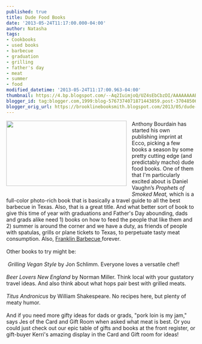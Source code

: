 ```yaml
---
published: true
title: Dude Food Books
date: '2013-05-24T11:17:00.000-04:00'
author: Natasha
tags:
- Cookbooks
- used books
- barbecue
- graduation
- grilling
- father's day
- meat
- summer
- food
modified_datetime: '2013-05-24T11:17:00.963-04:00'
thumbnail: https://4.bp.blogspot.com/--Aq2IuimjoQ/UZ4sEbCbzDI/AAAAAAAABRM/Q5t7QrAyPaE/s72-c/xl_5043_The-Prophets-of-Smoked-Meat-review.jpg
blogger_id: tag:blogger.com,1999:blog-5767374071871443859.post-3704850606873562911
blogger_orig_url: https://brooklinebooksmith.blogspot.com/2013/05/dude-food-books.html
---
```


<div class="separator" style="clear: both; text-align: center;"><a href="https://4.bp.blogspot.com/--Aq2IuimjoQ/UZ4sEbCbzDI/AAAAAAAABRM/Q5t7QrAyPaE/s1600/xl_5043_The-Prophets-of-Smoked-Meat-review.jpg" imageanchor="1" style="clear: left; float: left; margin-bottom: 1em; margin-right: 1em;"><img border="0" height="174" src="https://4.bp.blogspot.com/--Aq2IuimjoQ/UZ4sEbCbzDI/AAAAAAAABRM/Q5t7QrAyPaE/s320/xl_5043_The-Prophets-of-Smoked-Meat-review.jpg" width="320" /></a></div>Anthony Bourdain has started his own publishing imprint at Ecco, picking a few books a season by some pretty cutting edge (and predictably macho) dude food books. One of them that I'm particularly excited about is&nbsp;Daniel Vaughn’s <i>Prophets of Smoked Meat,</i>&nbsp;which is a full-color photo-rich book that is basically a travel guide to all the best barbecue in Texas. Also, that is a great title. And what better sort of book to give this time of year with graduations and Father's Day abounding, dads and grads alike need 1) books on how to feed the people that like them and 2) summer is around the corner and we have a duty, as friends of people with spatulas, grills or plane tickets to Texas, to perpetuate tasty meat consumption. Also, <a href="https://franklinbarbecue.com/">Franklin Barbecue </a>forever.<br /><br />Other books to try might be:<br /><br /><div class="separator" style="clear: both; text-align: center;"></div>&nbsp;<i>Grilling Vegan Style</i> by Jon Schlimm. Everyone loves a versatile chef!<br /><br /><i>Beer Lovers New England</i> by Norman Miller. Think local with your gustatory travel ideas. And also think about what hops pair best with grilled meats.<br /><br /><i>Titus Andronicus </i>by&nbsp;William Shakespeare. No recipes here, but plenty of meaty humor.<br /><br />And if you need more gifty ideas for dads or grads, "pork loin is my jam," says Jes of the Card and Gift Room when asked what meat is best. Or you could just check out our epic table of gifts and books at the front register, or gift-buyer Kerri's amazing display in the Card and Gift room for ideas!